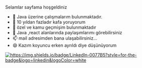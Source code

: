  Selamlar  sayfama hoşgeldiniz
- 🔭 Java üzerine çalışmalarım bulunmaktadır.
- 🌱 10 yıldan fazladır kafa yoruyorum
- 👯 özel ve kamu geçmişim bulunmaktadır
- 💬 Java ,react alanlarında paylaşımlarımı görebilirsiniz
- 📫 mail adresimden bana ulaşabilirsiniz...
- 😄 Kazım koyuncu erken ayrıldı diye düşünüyorum
  
<a href="https://www.linkedin.com/in/yusuf-ülkü-80380235/" target="blank"><img src="https://img.shields.io/badge/LinkedIn-0077B5?style=for-the-badge&logo=linkedin&logoColor=white" alt="https://img.shields.io/badge/LinkedIn-0077B5?style=for-the-badge&logo=linkedin&logoColor=white"  /></a>


